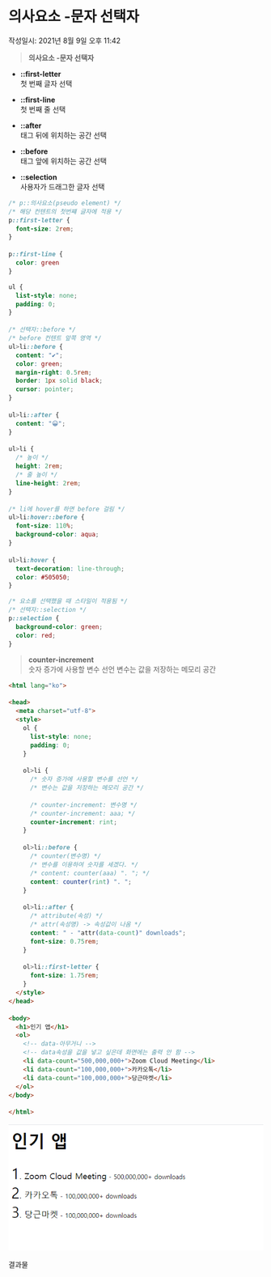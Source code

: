 # 의사요소 -문자 선택자
작성일시: 2021년 8월 9일 오후 11:42

> **의사요소 -문자 선택자**

- **::first-letter**<br/>
  첫 번째 글자 선택

- **::first-line**<br/>
  첫 번째 줄 선택

- **::after**<br/>
  태그 뒤에 위치하는 공간 선택

- **::before**<br/>
  태그 앞에 위치하는 공간 선택

- **::selection**<br/>
  사용자가 드래그한 글자 선택
>

```css
/* p::의사요소(pseudo element) */
/* 해당 컨텐트의 첫번쨰 글자에 적용 */
p::first-letter {
  font-size: 2rem;
}

p::first-line {
  color: green
}
```

```css
ul {
  list-style: none;
  padding: 0;
}

/* 선택자::before */
/* before 컨텐트 앞쪽 영역 */
ul>li::before {
  content: "✔";
  color: green;
  margin-right: 0.5rem;
  border: 1px solid black;
  cursor: pointer;
}

ul>li::after {
  content: "😀";
}

ul>li {
  /* 높이 */
  height: 2rem;
  /* 줄 높이 */
  line-height: 2rem;
}

/* li에 hover를 하면 before 걸림 */
ul>li:hover::before {
  font-size: 110%;
  background-color: aqua;
}

ul>li:hover {
  text-decoration: line-through;
  color: #505050;
}
```

```css
/* 요소를 선택했을 때 스타일이 적용됨 */
/* 선택자::selection */
p::selection {
  background-color: green;
  color: red;
}
```

> **counter-increment**<br/>
  숫자 증가에 사용할 변수 선언
  변수는 값을 저장하는 메모리 공간
>

```html
<html lang="ko">

<head>
  <meta charset="utf-8">
  <style>
    ol {
      list-style: none;
      padding: 0;
    }

    ol>li {
      /* 숫자 증가에 사용할 변수를 선언 */
      /* 변수는 값을 저장하는 메모리 공간 */

      /* counter-increment: 변수명 */
      /* counter-increment: aaa; */
      counter-increment: rint;
    }

    ol>li::before {
      /* counter(변수명) */
      /* 변수를 이용하여 숫자를 세겠다. */
      /* content: counter(aaa) ". "; */
      content: counter(rint) ". ";
    }

    ol>li::after {
      /* attribute(속성) */
      /* attr(속성명) -> 속성값이 나옴 */
      content: " - "attr(data-count)" downloads";
      font-size: 0.75rem;
    }

    ol>li::first-letter {
      font-size: 1.75rem;
    }
  </style>
</head>

<body>
  <h1>인기 앱</h1>
  <ol>
    <!-- data-아무거니 -->
    <!-- data속성을 값을 넣고 싶은데 화면에는 출력 안 함 -->
    <li data-count="500,000,000+">Zoom Cloud Meeting</li>
    <li data-count="100,000,000+">카카오톡</li>
    <li data-count="100,000,000+">당근마켓</li>
  </ol>
</body>

</html>
```

![결과물](../images/css_1.png)

결과물